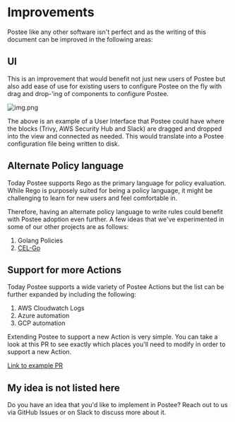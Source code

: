 # Improvements

Postee like any other software isn't perfect and as the writing of this document can be improved in the following areas:

## UI

This is an improvement that would benefit not just new users of Postee but also add ease of use for existing users to configure Postee on the fly with drag and drop-'ing of components to configure Postee.

![img.png](img/postee-ui-drag-and-drop.png)

The above is an example of a User Interface that Postee could have where the blocks (Trivy, AWS Security Hub and Slack) are dragged and dropped into the view and connected as needed. This would translate into a Postee configuration file being written to disk.


## Alternate Policy language

Today Postee supports Rego as the primary language for policy evaluation. While Rego is purposely suited for being a policy language, it might be challenging to learn for new users and feel comfortable in. 

Therefore, having an alternate policy language to write rules could benefit with Postee adoption even further. A few ideas that we've experimented in some of our other projects are as follows:

1. Golang Policies
2. [CEL-Go](https://github.com/google/cel-go)

## Support for more Actions

Today Postee supports a wide variety of Postee Actions but the list can be further expanded by including the following:

1. AWS Cloudwatch Logs
2. Azure automation
3. GCP automation

Extending Postee to support a new Action is very simple. You can take a look at this PR to see exactly which places you'll need to modify in order to support a new Action. 

[Link to example PR](https://github.com/tzurielweisberg/postee/pull/468)


## My idea is not listed here
Do you have an idea that you'd like to implement in Postee? Reach out to us via GitHub Issues or on Slack to discuss more about it.
